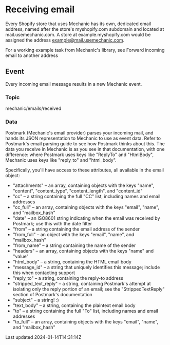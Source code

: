 # Receiving email

Every Shopify store that uses Mechanic has its own, dedicated email address, named after the store's myshopify.com subdomain and located at mail.usemechanic.com. A store at example.myshopify.com would be assigned the address example@mail.usemechanic.com.

For a working example task from Mechanic's library, see Forward incoming email to another address

## Event

Every incoming email message results in a new Mechanic event.

### Topic

mechanic/emails/received

### Data

Postmark (Mechanic's email provider) parses your incoming mail, and hands its JSON representation to Mechanic to use as event data. Refer to Postmark's email parsing guide to see how Postmark thinks about this. The data you receive in Mechanic is as you see in that documentation, with one difference: where Postmark uses keys like "ReplyTo" and "HtmlBody", Mechanic uses keys like "reply\_to" and "html\_body".

Specifically, you'll have access to these attributes, all available in the email object:

- "attachments" – an array, containing objects with the keys "name", "content", "content\_type", "content\_length", and "content\_id"
- "cc" – a string containing the full "CC" list, including names and email addresses
- "cc\_full" – an array, containing objects with the keys "email", "name", and "mailbox\_hash"
- "date" – an ISO8601 string indicating when the email was received by Postmark; use this with the date filter
- "from" – a string containing the email address of the sender
- "from\_full" – an object with the keys "email", "name", and "mailbox\_hash"
- "from\_name" – a string containing the name of the sender
- "headers" – an array, containing objects with the keys "name" and "value"
- "html\_body" – a string, containing the HTML email body
- "message\_id" – a string that uniquely identifies this message; include this when contacting support
- "reply\_to" – a string, containing the reply-to address
- "stripped\_text\_reply" – a string, containing Postmark's attempt at isolating only the reply portion of an email; see the "StrippedTextReply" section of Postmark's documentation
- "subject" – a string! :)
- "text\_body" – a string, containing the plaintext email body
- "to" – a string containing the full "To" list, including names and email addresses
- "to\_full" – an array, containing objects with the keys "email", "name", and "mailbox\_hash"

Last updated 2024-01-14T14:31:14Z